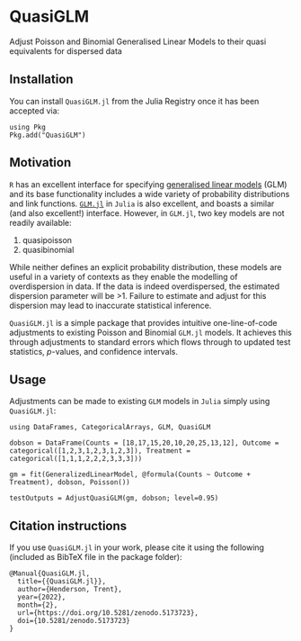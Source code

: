 # QuasiGLM

Adjust Poisson and Binomial Generalised Linear Models to their quasi equivalents for dispersed data

## Installation

You can install `QuasiGLM.jl` from the Julia Registry once it has been accepted via:

```
using Pkg
Pkg.add("QuasiGLM")
```

## Motivation

`R` has an excellent interface for specifying [generalised linear models](https://en.wikipedia.org/wiki/Generalized_linear_model) (GLM) and its base functionality includes a wide variety of probability distributions and link functions. [`GLM.jl`](https://juliastats.org/GLM.jl/v0.11/) in `Julia` is also excellent, and boasts a similar (and also excellent!) interface. However, in `GLM.jl`, two key models are not readily available:

1. quasipoisson
2. quasibinomial

While neither defines an explicit probability distribution, these models are useful in a variety of contexts as they enable the modelling of overdispersion in data. If the data is indeed overdispersed, the estimated dispersion parameter will be >1. Failure to estimate and adjust for this dispersion may lead to inaccurate statistical inference.

`QuasiGLM.jl` is a simple package that provides intuitive one-line-of-code adjustments to existing Poisson and Binomial `GLM.jl` models. It achieves this through adjustments to standard errors which flows through to updated test statistics, *p*-values, and confidence intervals.

## Usage

Adjustments can be made to existing `GLM` models in `Julia` simply using `QuasiGLM.jl`:

```
using DataFrames, CategoricalArrays, GLM, QuasiGLM

dobson = DataFrame(Counts = [18,17,15,20,10,20,25,13,12], Outcome = categorical([1,2,3,1,2,3,1,2,3]), Treatment = categorical([1,1,1,2,2,2,3,3,3]))

gm = fit(GeneralizedLinearModel, @formula(Counts ~ Outcome + Treatment), dobson, Poisson())

testOutputs = AdjustQuasiGLM(gm, dobson; level=0.95)
```

## Citation instructions

If you use `QuasiGLM.jl` in your work, please cite it using the following (included as BibTeX file in the package folder):

```
@Manual{QuasiGLM.jl,
  title={{QuasiGLM.jl}},
  author={Henderson, Trent},
  year={2022},
  month={2},
  url={https://doi.org/10.5281/zenodo.5173723},
  doi={10.5281/zenodo.5173723}
}
```
